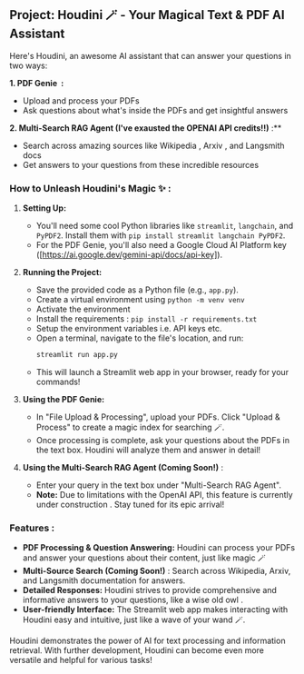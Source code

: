 ## Project: Houdini 🪄 - Your Magical Text & PDF AI Assistant

Here's Houdini, an awesome AI assistant that can answer your questions in two ways:

**1. PDF Genie ‍ :** 

   - Upload and process your PDFs 
   - Ask questions about what's inside the PDFs and get insightful answers 

**2. Multi-Search RAG Agent   (I've exausted the OPENAI API credits!!)** :**

   - Search across amazing sources like Wikipedia , Arxiv , and Langsmith docs  
   - Get answers to your questions from these incredible resources   

### How to Unleash Houdini's Magic ✨ :

1. **Setting Up:**

   - You'll need some cool Python libraries like `streamlit`, `langchain`, and `PyPDF2`. Install them with `pip install streamlit langchain PyPDF2`.
   - For the PDF Genie, you'll also need a Google Cloud AI Platform key ([https://ai.google.dev/gemini-api/docs/api-key]).  

2. **Running the Project:**

   - Save the provided code as a Python file (e.g., `app.py`).
   - Create a virtual environment using `python -m venv venv`
   - Activate the environment
   - Install the requirements : `pip install -r requirements.txt`
   - Setup the environment variables i.e. API keys etc.
   - Open a terminal, navigate to the file's location, and run:
     ```bash
     streamlit run app.py
     ```
   - This will launch a Streamlit web app in your browser, ready for your commands!

3. **Using the PDF Genie:**

   - In "File Upload & Processing", upload your PDFs. Click "Upload & Process" to create a magic index for searching 🪄.
   - Once processing is complete, ask your questions about the PDFs in the text box. Houdini will analyze them and answer in detail!

4. **Using the Multi-Search RAG Agent (Coming Soon!)** :

   - Enter your query in the text box under "Multi-Search RAG Agent". 
   - **Note:** Due to limitations with the OpenAI API, this feature is currently under construction ️. Stay tuned for its epic arrival!

### Features  :

- **PDF Processing & Question Answering:** Houdini can process your PDFs and answer your questions about their content, just like magic 🪄
- **Multi-Source Search (Coming Soon!)** : Search across Wikipedia, Arxiv, and Langsmith documentation for answers.
- **Detailed Responses:** Houdini strives to provide comprehensive and informative answers to your questions, like a wise old owl .
- **User-friendly Interface:** The Streamlit web app makes interacting with Houdini easy and intuitive, just like a wave of your wand 🪄.


Houdini demonstrates the power of AI for text processing and information retrieval. With further development, Houdini can become even more versatile and helpful for various tasks!
